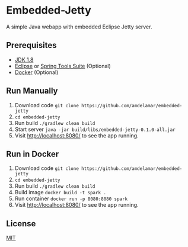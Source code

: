 # Embedded-Jetty

A simple Java webapp with embedded Eclipse Jetty server.

## Prerequisites

* [JDK 1.8](https://www.java.com/en/download/faq/develop.xml)
* [Eclipse](https://eclipse.org/downloads/) or [Spring Tools Suite](https://spring.io/tools) (Optional)
* [Docker](https://docs.docker.com/engine/installation/) (Optional)

## Run Manually

1. Download code `git clone https://github.com/amdelamar/embedded-jetty`
1. `cd embedded-jetty`
1. Run build `./gradlew clean build`
1. Start server `java -jar build/libs/embedded-jetty-0.1.0-all.jar`
1. Visit [http://localhost:8080/](http://localhost:8080/) to see the app running.

## Run in Docker

1. Download code `git clone https://github.com/amdelamar/embedded-jetty`
1. `cd embedded-jetty`
1. Run build `./gradlew clean build`
1. Build image `docker build -t spark .`
1. Run container `docker run -p 8080:8080 spark`
1. Visit [http://localhost:8080/](http://localhost:8080/) to see the app running.

## License

[MIT](/LICENSE)
